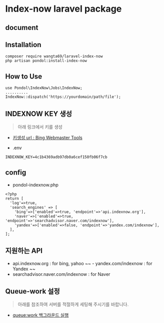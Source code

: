 # Index-now laravel package

## document


## Installation
```
composer require wangta69/laravel-index-now
php artisan pondol:install-index-now
```

## How to Use
```
use Pondol\IndexNow\Jobs\IndexNow;
..........
IndexNow::dispatch('https://yourdomain/path/file');
```

## INDEXNOW KEY 생성
> 아래 링크에서 키를 생성
- [키생성 url : Bing Webmaster Tools](https://www.bing.com/indexnow/getstarted)

- .env 
```
INDEXNOW_KEY=4c1b4369adb97db0a6cef150fb06f7cb
```

## config
- pondol-indexnow.php
```
<?php
return [
  'log'=>true,
  'search_engines' => [
    'bing'=>['enabled'=>true, 'endpoint'=>'api.indexnow.org'],
    'naver'=>['enabled'=>true, 'endpoint'=>'searchadvisor.naver.com/indexnow'],
    'yandex'=>['enabled'=>false, 'endpoint'=>'yandex.com/indexnow'],
  ],
];

```

## 지원하는 API
- api.indexnow.org : for bing, yahoo
~~ - yandex.com/indexnow : for Yandex ~~
- searchadvisor.naver.com/indexnow : for Naver

  
## Queue-work 설정
> 아래를 참조하여 서버를 적절하게 세팅해 주시기를 바랍니다.
- [queue:work 백그라운드 실행](https://www.onstory.fun/doc/programming/laravel/queues)


